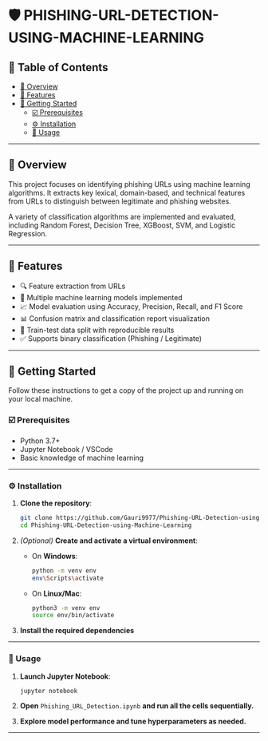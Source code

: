 <div align="left">

# 🛡️ PHISHING-URL-DETECTION-USING-MACHINE-LEARNING

## 🔗 Table of Contents

- [📍 Overview](#-overview)
- [👾 Features](#-features)
- [🚀 Getting Started](#-getting-started)
  - [☑️ Prerequisites](#-prerequisites)
  - [⚙️ Installation](#-installation)
  - [🤖 Usage](#-usage)

---

## 📍 Overview

This project focuses on identifying phishing URLs using machine learning algorithms. It extracts key lexical, domain-based, and technical features from URLs to distinguish between legitimate and phishing websites.

A variety of classification algorithms are implemented and evaluated, including Random Forest, Decision Tree, XGBoost, SVM, and Logistic Regression.

---

## 👾 Features

- 🔍 Feature extraction from URLs
- 🧠 Multiple machine learning models implemented
- 📈 Model evaluation using Accuracy, Precision, Recall, and F1 Score
- 📊 Confusion matrix and classification report visualization
- 🧪 Train-test data split with reproducible results
- ✅ Supports binary classification (Phishing / Legitimate)

---

## 🚀 Getting Started

Follow these instructions to get a copy of the project up and running on your local machine.

### ☑️ Prerequisites

- Python 3.7+
- Jupyter Notebook / VSCode
- Basic knowledge of machine learning

---

### ⚙️ Installation

1. **Clone the repository**:

   ```bash
   git clone https://github.com/Gauri9977/Phishing-URL-Detection-using-Machine-Learning.git
   cd Phishing-URL-Detection-using-Machine-Learning
   ```

2. *(Optional)* **Create and activate a virtual environment**:

   * On **Windows**:

     ```bash
     python -m venv env
     env\Scripts\activate
     ```
   * On **Linux/Mac**:

     ```bash
     python3 -m venv env
     source env/bin/activate
     ```

3. **Install the required dependencies**
---

### 🤖 Usage

1. **Launch Jupyter Notebook**:

   ```bash
   jupyter notebook
   ```

2. **Open** `Phishing_URL_Detection.ipynb` **and run all the cells sequentially.**

3. **Explore model performance and tune hyperparameters as needed.**

---
